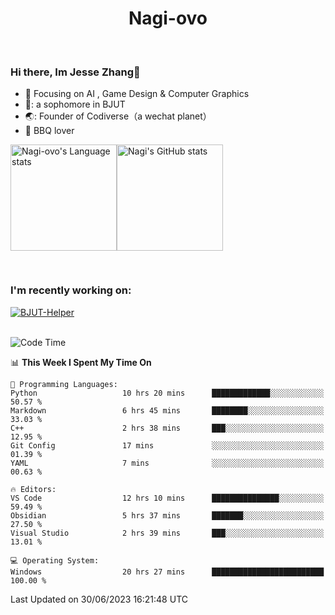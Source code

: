 

<!--
**Nagi-ovo/Nagi-ovo** is a ✨ _special_ ✨ repository because its `README.md` (this file) appears on your GitHub profile.

Here are some ideas to get you started:

- 🔭 I’m currently working on ...
- 🌱 I’m currently learning ...
- 👯 I’m looking to collaborate on ...
- 🤔 I’m looking for help with ...
- 💬 Ask me about ...
- 📫 How to reach me: ...
- 😄 Pronouns: ...
- ⚡ Fun fact: ...
-->
<h1 align="center">Nagi-ovo</h3>


<br />

 ### Hi there, Im Jesse Zhang👋
- :orange_book: Focusing on AI , Game Design & Computer Graphics
- 🔬: a sophomore in BJUT
- 🌏: Founder of Codiverse（a wechat planet）
- :meat_on_bone: BBQ lover

<div style="display:flex; flex-wrap:wrap; height: 200px;">
  <img height="170" src="https://github-readme-stats-git-main-nagi-ovo.vercel.app/api/top-langs/?username=Nagi-ovo&hide=css,scss,html,java&layout=compact&card_width=345&card_height=400" alt="Nagi-ovo's Language stats">
  <img height="170" src="https://github-readme-stats-git-main-nagi-ovo.vercel.app/api?username=Nagi-ovo&show_icons=true&theme=radical" alt="Nagi's GitHub stats">
</div>

### I'm recently working on:</a>

 <div>
<a href="https://github.com/Open-BJUT/BJUT-Helper">
  <img align="center" src="https://github-readme-stats-git-main-nagi-ovo.vercel.app/api/pin/?username=Nagi-ovo&repo=BJUT-Helper" alt="BJUT-Helper">
</a>
</div>

<br />

<!--START_SECTION:waka-->
![Code Time](http://img.shields.io/badge/Code%20Time-54%20hrs%2024%20mins-blue)

📊 **This Week I Spent My Time On** 

```text
💬 Programming Languages: 
Python                   10 hrs 20 mins      █████████████░░░░░░░░░░░░   50.57 % 
Markdown                 6 hrs 45 mins       ████████░░░░░░░░░░░░░░░░░   33.03 % 
C++                      2 hrs 38 mins       ███░░░░░░░░░░░░░░░░░░░░░░   12.95 % 
Git Config               17 mins             ░░░░░░░░░░░░░░░░░░░░░░░░░   01.39 % 
YAML                     7 mins              ░░░░░░░░░░░░░░░░░░░░░░░░░   00.63 % 

🔥 Editors: 
VS Code                  12 hrs 10 mins      ███████████████░░░░░░░░░░   59.49 % 
Obsidian                 5 hrs 37 mins       ███████░░░░░░░░░░░░░░░░░░   27.50 % 
Visual Studio            2 hrs 39 mins       ███░░░░░░░░░░░░░░░░░░░░░░   13.01 % 

💻 Operating System: 
Windows                  20 hrs 27 mins      █████████████████████████   100.00 % 
```


 Last Updated on 30/06/2023 16:21:48 UTC
<!--END_SECTION:waka-->



